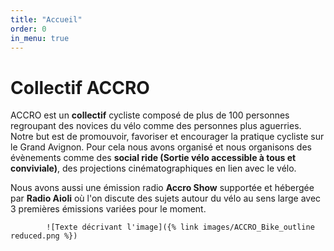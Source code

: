 ```yaml
---
title: "Accueil"
order: 0
in_menu: true
---
```

# Collectif ACCRO  


ACCRO est un **collectif**  cycliste composé de plus de 100 personnes regroupant des novices du vélo comme des personnes plus aguerries. Notre but est de promouvoir, favoriser et encourager la pratique cycliste sur le Grand Avignon. Pour cela nous avons organisé et nous organisons des évènements comme des **social ride (Sortie vélo accessible à tous et conviviale)**, des projections cinématographiques en lien avec le vélo.

Nous avons aussi une émission radio **Accro Show** supportée et hébergée par **Radio Aioli** où l'on discute des sujets autour du vélo au sens large avec 3 premières émissions variées pour le moment. 

            ![Texte décrivant l'image]({% link images/ACCRO_Bike_outline reduced.png %}) 